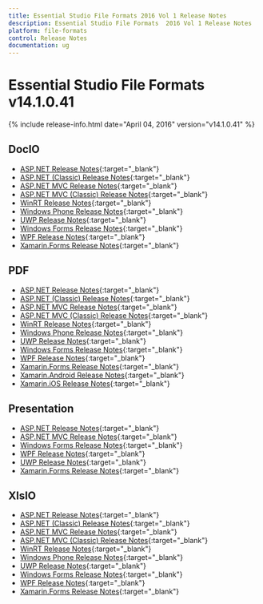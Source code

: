 ```yaml
---
title: Essential Studio File Formats 2016 Vol 1 Release Notes
description: Essential Studio File Formats  2016 Vol 1 Release Notes
platform: file-formats
control: Release Notes
documentation: ug
---
```


# Essential Studio File Formats v14.1.0.41

{% include release-info.html date="April 04, 2016" version="v14.1.0.41" %} 

## DocIO

* [ASP.NET Release Notes](/aspnet/release-notes/v14.1.0.41#docio){:target="_blank"}
* [ASP.NET (Classic) Release Notes](/aspnet-classic/release-notes/v14.1.0.41#docio){:target="_blank"}
* [ASP.NET MVC Release Notes](/aspnetmvc/release-notes/v14.1.0.41#docio){:target="_blank"}
* [ASP.NET MVC (Classic) Release Notes](/aspnetmvc-classic/release-notes/v14.1.0.41#docio){:target="_blank"}
* [WinRT Release Notes](/winrt/release-notes/v14.1.0.41#docio){:target="_blank"}
* [Windows Phone Release Notes](/wp8/release-notes/wp-winrt/v14.1.0.41#docio){:target="_blank"}
* [UWP Release Notes](/uwp/release-notes/v14.1.0.41#docio){:target="_blank"}
* [Windows Forms Release Notes](/windowsforms/release-notes/v14.1.0.41#docio){:target="_blank"}
* [WPF Release Notes](/wpf/release-notes/v14.1.0.41#docio){:target="_blank"}
* [Xamarin.Forms Release Notes](/xamarin/release-notes/xamarin-forms/v14.1.0.41#docio){:target="_blank"}

## PDF

* [ASP.NET Release Notes](/aspnet/release-notes/v14.1.0.41#pdf){:target="_blank"}
* [ASP.NET (Classic) Release Notes](/aspnet-classic/release-notes/v14.1.0.41#pdf){:target="_blank"}
* [ASP.NET MVC Release Notes](/aspnetmvc/release-notes/v14.1.0.41#pdf){:target="_blank"}
* [ASP.NET MVC (Classic) Release Notes](/aspnetmvc-classic/release-notes/v14.1.0.41#pdf){:target="_blank"}
* [WinRT Release Notes](/winrt/release-notes/v14.1.0.41#pdf){:target="_blank"}
* [Windows Phone Release Notes](/wp8/release-notes/wp-winrt/v14.1.0.41#pdf){:target="_blank"}
* [UWP Release Notes](/uwp/release-notes/v14.1.0.41#pdf){:target="_blank"}
* [Windows Forms Release Notes](/windowsforms/release-notes/v14.1.0.41#pdf){:target="_blank"}
* [WPF Release Notes](/wpf/release-notes/v14.1.0.41#pdf){:target="_blank"}
* [Xamarin.Forms Release Notes](/xamarin/release-notes/xamarin-forms/v14.1.0.41#pdf){:target="_blank"}
* [Xamarin.Android Release Notes](/xamarin/release-notes/xamarin-android/v14.1.0.41#pdf){:target="_blank"}
* [Xamarin.iOS Release Notes](/xamarin/release-notes/xamarin-android/v14.1.0.41#pdf){:target="_blank"}

## Presentation

* [ASP.NET Release Notes](/aspnet/release-notes/v14.1.0.41#presentation){:target="_blank"}
* [ASP.NET MVC Release Notes](/aspnetmvc/release-notes/v14.1.0.41#presentation){:target="_blank"}
* [Windows Forms Release Notes](/windowsforms/release-notes/v14.1.0.41#presentation){:target="_blank"}
* [WPF Release Notes](/wpf/release-notes/v14.1.0.41#presentation){:target="_blank"}
* [UWP Release Notes](/uwp/release-notes/v14.1.0.41#presentation){:target="_blank"}
* [Xamarin.Forms Release Notes](/xamarin/release-notes/xamarin-forms/v14.1.0.41#presentation){:target="_blank"}

## XlsIO

* [ASP.NET Release Notes](/aspnet/release-notes/v14.1.0.41#xlsio){:target="_blank"}
* [ASP.NET (Classic) Release Notes](/aspnet-classic/release-notes/v14.1.0.41#xlsio){:target="_blank"}
* [ASP.NET MVC Release Notes](/aspnetmvc/release-notes/v14.1.0.41#xlsio){:target="_blank"}
* [ASP.NET MVC (Classic) Release Notes](/aspnetmvc-classic/release-notes/v14.1.0.41#xlsio){:target="_blank"}
* [WinRT Release Notes](/winrt/release-notes/v14.1.0.41#xlsio){:target="_blank"}
* [Windows Phone Release Notes](/wp8/release-notes/wp-winrt/v14.1.0.41#xlsio){:target="_blank"}
* [UWP Release Notes](/uwp/release-notes/v14.1.0.41#xlsio){:target="_blank"}
* [Windows Forms Release Notes](/windowsforms/release-notes/v14.1.0.41#xlsio){:target="_blank"}
* [WPF Release Notes](/wpf/release-notes/v14.1.0.41#xlsio){:target="_blank"}
* [Xamarin.Forms Release Notes](/xamarin/release-notes/xamarin-forms/v14.1.0.41#xlsio){:target="_blank"}
